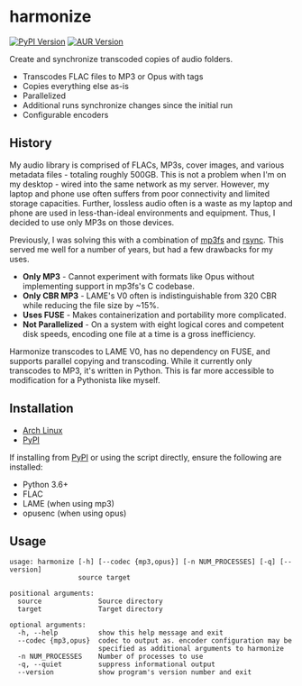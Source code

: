 # harmonize

[![PyPI Version](https://img.shields.io/pypi/v/harmonize.svg)](https://pypi.org/pypi/harmonize) [![AUR Version](https://img.shields.io/aur/version/harmonize.svg)](https://aur.archlinux.org/packages/harmonize)

Create and synchronize transcoded copies of audio folders.

* Transcodes FLAC files to MP3 or Opus with tags
* Copies everything else as-is
* Parallelized
* Additional runs synchronize changes since the initial run
* Configurable encoders

## History

My audio library is comprised of FLACs, MP3s, cover images, and various
metadata files - totaling roughly 500GB. This is not a problem when I'm on my
desktop - wired into the same network as my server. However, my laptop and
phone use often suffers from poor connectivity and limited storage capacities.
Further, lossless audio often is a waste as my laptop and phone are used in
less-than-ideal environments and equipment. Thus, I decided to use only MP3s
on those devices.

Previously, I was solving this with a combination of [mp3fs](https://khenriks.github.io/mp3fs/) and [rsync](https://rsync.samba.org/). This
served me well for a number of years, but had a few drawbacks for my uses.

* **Only MP3** - Cannot experiment with formats like Opus without implementing
  support in mp3fs's C codebase.
* **Only CBR MP3** - LAME's V0 often is indistinguishable from 320 CBR while
  reducing the file size by ~15%.
* **Uses FUSE** - Makes containerization and portability more complicated.
* **Not Parallelized** - On a system with eight logical cores and competent
  disk speeds, encoding one file at a time is a gross inefficiency.

Harmonize transcodes to LAME V0, has no dependency on FUSE, and supports
parallel copying and transcoding. While it currently only transcodes to MP3,
it's written in Python. This is far more accessible to modification for a
Pythonista like myself.

## Installation

* [Arch Linux](https://aur.archlinux.org/packages/harmonize/)
* [PyPI](https://pypi.org/pypi/harmonize)

If installing from [PyPI](https://pypi.org/pypi/harmonize) or using the script directly, ensure the following
are installed:

* Python 3.6+
* FLAC
* LAME (when using mp3)
* opusenc (when using opus)

## Usage

```
usage: harmonize [-h] [--codec {mp3,opus}] [-n NUM_PROCESSES] [-q] [--version]
                 source target

positional arguments:
  source              Source directory
  target              Target directory

optional arguments:
  -h, --help          show this help message and exit
  --codec {mp3,opus}  codec to output as. encoder configuration may be
                      specified as additional arguments to harmonize
  -n NUM_PROCESSES    Number of processes to use
  -q, --quiet         suppress informational output
  --version           show program's version number and exit
```